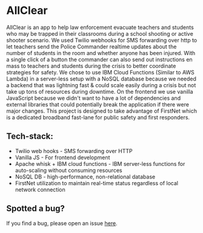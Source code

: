 # AllClear
AllClear is an app to help law enforcement evacuate teachers and students who may be trapped in their classrooms during a school shooting or active shooter scenario. We used Twilio webhooks for SMS forwarding over http to let teachers send the Police Commander realtime updates about the number of students in the room and whether anyone has been injured. With a single click of a button the commander can also send out instructions en mass to teachers and students during the crisis to better coordinate strategies for safety. We chose to use IBM Cloud Functions (Similar to AWS Lambda) in a server-less setup with a NoSQL database because we needed a backend that was lightning fast & could scale easily during a crisis but not take up tons of resources during downtime. On the frontend we use vanilla JavaScript because we didn't want to have a lot of dependencies and external libraries that could potentially break the application if there were major changes. This project is designed to take advantage of FirstNet which is a dedicated broadband fast-lane for public safety and first responders.

## Tech-stack:
* Twilio web hooks - SMS forwarding over HTTP 
* Vanilla JS - For frontend development
* Apache whisk + IBM cloud functions - IBM server-less functions for auto-scaling without consuming resources
* NoSQL DB - high-performance, non-relational database
* FirstNet utilization to maintain real-time status regardless of local network connection

## Spotted a bug?
If you find a bug, please open an issue [here](https://github.com/AdrianJewell91/all-clear-frontend/issues/new).
